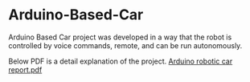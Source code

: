 # Arduino-Based-Car
Arduino Based Car project was developed in a way that the robot is controlled by voice commands, remote, and can be run autonomously.

Below PDF is a detail explanation of the project.
[Arduino robotic car report.pdf](https://github.com/lunaSnowflake/Arduino-Based-Car/files/10879061/Arduino.robotic.car.report.pdf)
